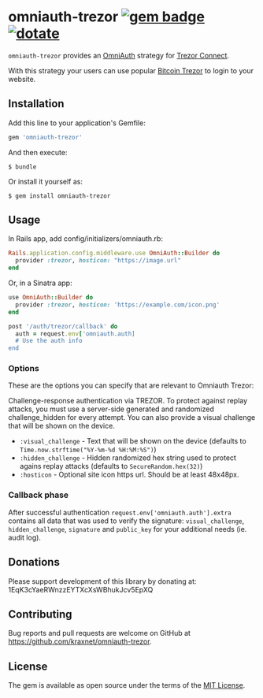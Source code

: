 # omniauth-trezor [![gem badge](https://img.shields.io/gem/v/omniauth-trezor.svg)](https://rubygems.org/gems/omniauth-trezor) [![dotate](https://img.shields.io/badge/bitcoin-donate-yellow.svg)](#donations)

`omniauth-trezor` provides an [OmniAuth][omniauth] strategy for [Trezor Connect][trezor_connect].

With this strategy your users can use popular [Bitcoin Trezor][trezor] to login to your website.

[omniauth]: https://github.com/intridea/omniauth
[trezor_connect]: https://github.com/trezor/connect
[trezor]: https://www.bitcointrezor.com

## Installation

Add this line to your application's Gemfile:

```ruby
gem 'omniauth-trezor'
```

And then execute:

    $ bundle

Or install it yourself as:

    $ gem install omniauth-trezor

## Usage

In Rails app, add config/initializers/omniauth.rb:

```ruby
Rails.application.config.middleware.use OmniAuth::Builder do
  provider :trezor, hosticon: "https://image.url"
end
```

Or, in a Sinatra app:

```ruby
use OmniAuth::Builder do
  provider :trezor, hosticon: 'https://example.com/icon.png'
end

post '/auth/trezor/callback' do
  auth = request.env['omniauth.auth]
  # Use the auth info
end
```

### Options

These are the options you can specify that are relevant to Omniauth Trezor:

Challenge-response authentication via TREZOR. To protect against replay attacks, you must use a server-side generated and randomized challenge_hidden for every attempt. You can also provide a visual challenge that will be shown on the device.

* `:visual_challenge` - Text that will be shown on the device (defaults to `Time.now.strftime("%Y-%m-%d %H:%M:%S")`)
* `:hidden_challenge` - Hidden randomized hex string used to protect agains replay attacks (defaults to `SecureRandom.hex(32)`)
* `:hosticon` - Optional site icon https url. Should be at least 48x48px.

### Callback phase

After successful authentication `request.env['omniauth.auth'].extra` contains all data that was used to verify the signature: `visual_challenge`, `hidden_challenge`, `signature` and `public_key` for your additional needs (ie. audit log).

## Donations

Please support development of this library by donating at: 1EqK3cYaeRWnzzEYTXcXsWBhukJcv5EpXQ

## Contributing

Bug reports and pull requests are welcome on GitHub at https://github.com/kraxnet/omniauth-trezor.

## License

The gem is available as open source under the terms of the [MIT License](http://opensource.org/licenses/MIT).
